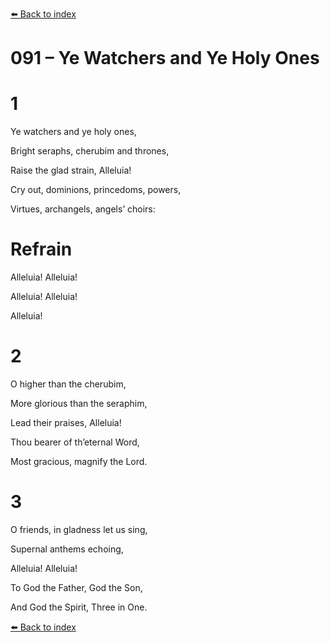 [⬅️ Back to index](../README.md)

# 091 – Ye Watchers and Ye Holy Ones





# 1

Ye watchers and ye holy ones,

Bright seraphs, cherubim and thrones,

Raise the glad strain, Alleluia!

Cry out, dominions, princedoms, powers,

Virtues, archangels, angels’ choirs:



# Refrain

Alleluia! Alleluia!

Alleluia! Alleluia!

Alleluia!



# 2

O higher than the cherubim,

More glorious than the seraphim,

Lead their praises, Alleluia!

Thou bearer of th’eternal Word,

Most gracious, magnify the Lord.



# 3

O friends, in gladness let us sing,

Supernal anthems echoing,

Alleluia! Alleluia!

To God the Father, God the Son,

And God the Spirit, Three in One.

[⬅️ Back to index](../README.md)
